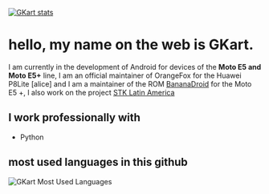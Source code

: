 
[![GKart stats](https://github-readme-stats.vercel.app/api?username=GKart&show_icons=true&theme=dracula)](https://github.com/GKart/github-readme-stats)

# hello, my name on the web is **GKart**.
   I am currently in the development of Android for devices of the **Moto E5 and Moto E5+** line, I am an official maintainer of OrangeFox for the Huawei P8Lite [alice] and I am a maintainer of the ROM [BananaDroid](https://github.com/BananaDroid) for the Moto E5 +, I also work on the project [STK Latin America](https://gitlab.com/stk-latam)
   
## I work professionally with

- Python

## most used languages in this github
![GKart Most Used Languages](https://github-readme-stats.vercel.app/api/top-langs/?username=GKart&theme=react&layout=compact&hide=HTML)
